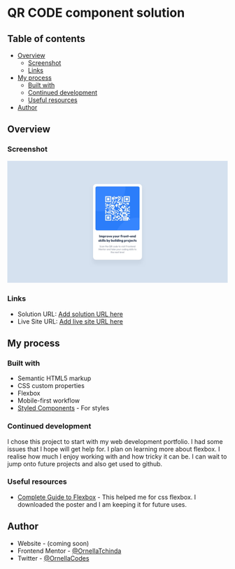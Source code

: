 
# QR CODE component solution


## Table of contents

- [Overview](#overview)
  - [Screenshot](#screenshot)
  - [Links](#links)
- [My process](#my-process)
  - [Built with](#built-with)
  - [Continued development](#continued-development)
  - [Useful resources](#useful-resources)
- [Author](#author)




## Overview

### Screenshot

![](https://github.com/OrnellaTchinda/qr-code/blob/b7adc55c9bd1220f654b8fb272407666f0f4812a/qr-code-component-main/design/desktop-design.jpg)



### Links

- Solution URL: [Add solution URL here](https://your-solution-url.com)
- Live Site URL: [Add live site URL here](https://your-live-site-url.com)

## My process

### Built with

- Semantic HTML5 markup
- CSS custom properties
- Flexbox
- Mobile-first workflow
- [Styled Components](https://styled-components.com/) - For styles




### Continued development

I chose this project to start with my web development portfolio. I had some issues that I hope will get help for. I plan on learning more about flexbox. I realise how much I enjoy working with and how tricky it can be. I can wait to jump onto future projects and also get used to github.

### Useful resources

- [Complete Guide to Flexbox](https://css-tricks.com/snippets/css/a-guide-to-flexbox/) - This helped me for css flexbox. I downloaded the poster and I am keeping it for future uses.



## Author

- Website - (coming soon)
- Frontend Mentor - [@OrnellaTchinda](https://www.frontendmentor.io/profile/OrnellaTchinda)
- Twitter - [@OrnellaCodes](https://www.twitter.com/OrnellaCodes)
